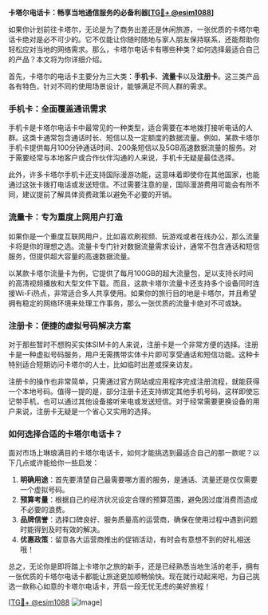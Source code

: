 **卡塔尔电话卡：畅享当地通信服务的必备利器[[TG💪+ @esim1088](https://t.me/s/esim1088)]**

如果你计划前往卡塔尔，无论是为了商务出差还是休闲旅游，一张优质的卡塔尔电话卡绝对是必不可少的。它不仅能让你随时随地与家人朋友保持联系，还能帮助你轻松应对当地的网络需求。那么，卡塔尔电话卡有哪些种类？如何选择最适合自己的产品？本文将为你详细介绍。

首先，卡塔尔的电话卡主要分为三大类：**手机卡**、**流量卡**以及**注册卡**。这三类产品各有特色，针对不同的使用场景设计，能够满足不同人群的需求。

### 手机卡：全面覆盖通讯需求

手机卡是卡塔尔电话卡中最常见的一种类型，适合需要在本地拨打接听电话的人群。这类卡通常包含通话时长、短信以及一定额度的数据流量。例如，某款卡塔尔手机卡提供每月100分钟通话时间、200条短信以及5GB高速数据流量的服务。对于需要经常与本地客户或合作伙伴沟通的人来说，手机卡无疑是最佳选择。

此外，许多卡塔尔手机卡还支持国际漫游功能，这意味着即使你在其他国家，也能通过这张卡拨打电话或发送短信。不过需要注意的是，国际漫游费用可能会有所不同，建议提前了解具体资费政策以避免不必要的开销。

### 流量卡：专为重度上网用户打造

如果你是一个重度互联网用户，比如喜欢刷视频、玩游戏或者在线办公，那么流量卡将是你的理想之选。流量卡专门针对数据流量需求设计，通常不包含通话和短信服务，但提供超大容量的高速数据流量。

以某款卡塔尔流量卡为例，它提供了每月100GB的超大流量包，足以支持长时间的高清视频播放和大型文件下载。而且，这款卡塔尔流量卡还支持多个设备同时连接Wi-Fi热点，非常适合多人共享使用。如果你的旅行目的地是卡塔尔，并且希望拥有稳定的网络环境来处理工作事务，那么一张优质的流量卡绝对不可或缺。

### 注册卡：便捷的虚拟号码解决方案

对于那些暂时不想购买实体SIM卡的人来说，注册卡是一个非常方便的选择。注册卡是一种虚拟号码服务，用户无需携带实体卡片即可享受通话和短信功能。这种卡特别适合短期访问卡塔尔的人士，比如临时出差或探亲访友。

注册卡的操作也非常简单，只需通过官方网站或应用程序完成注册流程，就能获得一个本地号码。值得一提的是，部分注册卡还支持绑定其他手机号码，这样即使忘记带手机，也可以通过其他设备接听来电或发送短信。对于经常需要更换设备的用户来说，注册卡无疑是一个省心又实用的选择。

### 如何选择合适的卡塔尔电话卡？

面对市场上琳琅满目的卡塔尔电话卡，如何才能挑选到最适合自己的那一款呢？以下几点或许能给你一些启发：

1. **明确用途**：首先要清楚自己最需要哪方面的服务，是通话、流量还是仅仅需要一个虚拟号码。
2. **预算考量**：根据自己的经济状况设定合理的预算范围，避免因过度消费而造成不必要的浪费。
3. **品牌信誉**：选择口碑良好、服务质量高的运营商，确保在使用过程中遇到问题时能得到及时有效的解决。
4. **优惠政策**：留意各大运营商推出的促销活动，有时会有意想不到的好礼相送哦！

总之，无论你是即将踏上卡塔尔之旅的新手，还是已经熟悉当地生活的老手，拥有一张优质的卡塔尔电话卡都能让旅途更加顺畅愉快。现在就行动起来吧，为自己挑选一款称心如意的卡塔尔电话卡，开启一段无忧无虑的美好旅程！

[[TG💪+ @esim1088](https://t.me/s/esim1088) ![Image](https://i.postimg.cc/4NQfJmqS/Snipaste-2025-05-13-00-14-12.png)]